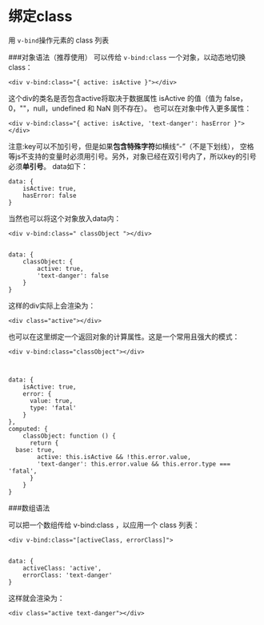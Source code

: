 绑定class
===================
用 `v-bind`操作元素的 class 列表

###对象语法（推荐使用）
可以传给 `v-bind:class` 一个对象，以动态地切换 class：

    <div v-bind:class="{ active: isActive }"></div>
这个div的类名是否包含active将取决于数据属性 isActive 的值（值为 false，0，""，null，undefined 和 NaN 则不存在）。
也可以在对象中传入更多属性：

    <div v-bind:class="{ active: isActive, 'text-danger': hasError }"></div>
注意:key可以不加引号，但是如果**包含特殊字符**如横线“-”（不是下划线）， 空格等js不支持的变量时必须用引号。另外，对象已经在双引号内了，所以key的引号必须**单引号**。
data如下：

    data: {
        isActive: true,
        hasError: false
    }
当然也可以将这个对象放入data内：


    <div v-bind:class=" classObject "></div>


    data: {
        classObject: {
            active: true,
            'text-danger': false
        }
    }

这样的div实际上会渲染为：

    <div class="active"></div>

也可以在这里绑定一个返回对象的计算属性。这是一个常用且强大的模式：

    <div v-bind:class="classObject"></div>



    data: {
        isActive: true,
        error: {
          value: true,
          type: 'fatal'
        }
    },
    computed: {
        classObject: function () {
          return {
      base: true,
            active: this.isActive && !this.error.value,
            'text-danger': this.error.value && this.error.type === 'fatal',
          }
        }
    }

###数组语法

可以把一个数组传给 v-bind:class ，以应用一个 class 列表：

    <div v-bind:class="[activeClass, errorClass]">


    data: {
        activeClass: 'active',
        errorClass: 'text-danger'
    }
这样就会渲染为：

    <div class="active text-danger"></div>
